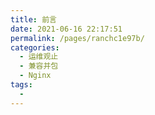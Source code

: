 ```yaml
---
title: 前言
date: 2021-06-16 22:17:51
permalink: /pages/ranchc1e97b/
categories:
  - 运维观止
  - 兼容并包
  - Nginx
tags:
  - 
---
```

